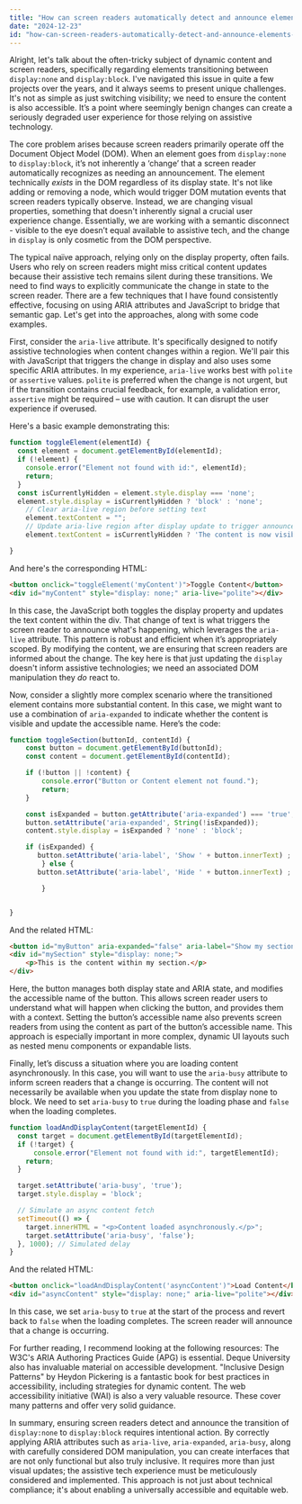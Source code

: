 ```yaml
---
title: "How can screen readers automatically detect and announce elements that transition from display:none to block?"
date: "2024-12-23"
id: "how-can-screen-readers-automatically-detect-and-announce-elements-that-transition-from-displaynone-to-block"
---
```


Alright, let's talk about the often-tricky subject of dynamic content and screen readers, specifically regarding elements transitioning between `display:none` and `display:block`. I've navigated this issue in quite a few projects over the years, and it always seems to present unique challenges. It's not as simple as just switching visibility; we need to ensure the content is also accessible. It’s a point where seemingly benign changes can create a seriously degraded user experience for those relying on assistive technology.

The core problem arises because screen readers primarily operate off the Document Object Model (DOM). When an element goes from `display:none` to `display:block`, it’s not inherently a ‘change’ that a screen reader automatically recognizes as needing an announcement. The element technically *exists* in the DOM regardless of its display state. It's not like adding or removing a node, which would trigger DOM mutation events that screen readers typically observe. Instead, we are changing visual properties, something that doesn't inherently signal a crucial user experience change. Essentially, we are working with a semantic disconnect - visible to the eye doesn’t equal available to assistive tech, and the change in `display` is only cosmetic from the DOM perspective.

The typical naïve approach, relying only on the display property, often fails. Users who rely on screen readers might miss critical content updates because their assistive tech remains silent during these transitions. We need to find ways to explicitly communicate the change in state to the screen reader. There are a few techniques that I have found consistently effective, focusing on using ARIA attributes and JavaScript to bridge that semantic gap. Let's get into the approaches, along with some code examples.

First, consider the `aria-live` attribute. It's specifically designed to notify assistive technologies when content changes within a region. We'll pair this with JavaScript that triggers the change in display and also uses some specific ARIA attributes. In my experience, `aria-live` works best with `polite` or `assertive` values. `polite` is preferred when the change is not urgent, but if the transition contains crucial feedback, for example, a validation error, `assertive` might be required – use with caution. It can disrupt the user experience if overused.

Here's a basic example demonstrating this:

```javascript
function toggleElement(elementId) {
  const element = document.getElementById(elementId);
  if (!element) {
    console.error("Element not found with id:", elementId);
    return;
  }
  const isCurrentlyHidden = element.style.display === 'none';
  element.style.display = isCurrentlyHidden ? 'block' : 'none';
    // Clear aria-live region before setting text
    element.textContent = "";
    // Update aria-live region after display update to trigger announcement.
    element.textContent = isCurrentlyHidden ? 'The content is now visible.' : 'The content is now hidden.';

}
```

And here's the corresponding HTML:

```html
<button onclick="toggleElement('myContent')">Toggle Content</button>
<div id="myContent" style="display: none;" aria-live="polite"></div>
```

In this case, the JavaScript both toggles the display property and updates the text content within the div. That change of text is what triggers the screen reader to announce what's happening, which leverages the `aria-live` attribute. This pattern is robust and efficient when it’s appropriately scoped. By modifying the content, we are ensuring that screen readers are informed about the change. The key here is that just updating the `display` doesn't inform assistive technologies; we need an associated DOM manipulation they *do* react to.

Now, consider a slightly more complex scenario where the transitioned element contains more substantial content. In this case, we might want to use a combination of `aria-expanded` to indicate whether the content is visible and update the accessible name. Here’s the code:

```javascript
function toggleSection(buttonId, contentId) {
    const button = document.getElementById(buttonId);
    const content = document.getElementById(contentId);

    if (!button || !content) {
        console.error("Button or Content element not found.");
        return;
    }

    const isExpanded = button.getAttribute('aria-expanded') === 'true';
    button.setAttribute('aria-expanded', String(!isExpanded));
    content.style.display = isExpanded ? 'none' : 'block';

    if (isExpanded) {
       button.setAttribute('aria-label', 'Show ' + button.innerText) ;
        } else {
       button.setAttribute('aria-label', 'Hide ' + button.innerText) ;

        }


}
```

And the related HTML:

```html
<button id="myButton" aria-expanded="false" aria-label="Show my section" onclick="toggleSection('myButton', 'mySection')">My Section</button>
<div id="mySection" style="display: none;">
    <p>This is the content within my section.</p>
</div>
```

Here, the button manages both display state and ARIA state, and modifies the accessible name of the button. This allows screen reader users to understand what will happen when clicking the button, and provides them with a context. Setting the button’s accessible name also prevents screen readers from using the content as part of the button’s accessible name. This approach is especially important in more complex, dynamic UI layouts such as nested menu components or expandable lists.

Finally, let’s discuss a situation where you are loading content asynchronously. In this case, you will want to use the `aria-busy` attribute to inform screen readers that a change is occurring. The content will not necessarily be available when you update the state from display none to block. We need to set `aria-busy` to `true` during the loading phase and `false` when the loading completes.

```javascript
function loadAndDisplayContent(targetElementId) {
  const target = document.getElementById(targetElementId);
  if (!target) {
      console.error("Element not found with id:", targetElementId);
    return;
  }

  target.setAttribute('aria-busy', 'true');
  target.style.display = 'block';

  // Simulate an async content fetch
  setTimeout(() => {
    target.innerHTML = "<p>Content loaded asynchronously.</p>";
    target.setAttribute('aria-busy', 'false');
  }, 1000); // Simulated delay
}
```

And the related HTML:

```html
<button onclick="loadAndDisplayContent('asyncContent')">Load Content</button>
<div id="asyncContent" style="display: none;" aria-live="polite"></div>
```

In this case, we set `aria-busy` to `true` at the start of the process and revert back to `false` when the loading completes. The screen reader will announce that a change is occurring.

For further reading, I recommend looking at the following resources: The W3C's ARIA Authoring Practices Guide (APG) is essential. Deque University also has invaluable material on accessible development. "Inclusive Design Patterns" by Heydon Pickering is a fantastic book for best practices in accessibility, including strategies for dynamic content. The web accessibility initiative (WAI) is also a very valuable resource. These cover many patterns and offer very solid guidance.

In summary, ensuring screen readers detect and announce the transition of `display:none` to `display:block` requires intentional action. By correctly applying ARIA attributes such as `aria-live`, `aria-expanded`, `aria-busy`, along with carefully considered DOM manipulation, you can create interfaces that are not only functional but also truly inclusive. It requires more than just visual updates; the assistive tech experience must be meticulously considered and implemented. This approach is not just about technical compliance; it's about enabling a universally accessible and equitable web.
